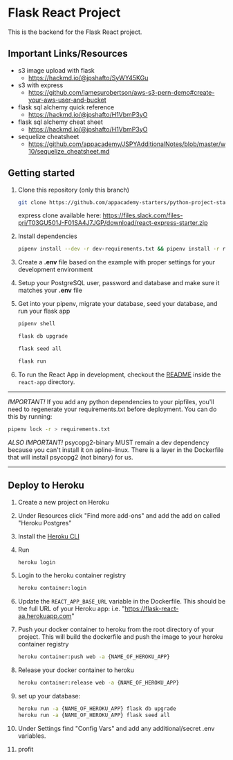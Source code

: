 # Flask React Project

This is the backend for the Flask React project.

## Important Links/Resources

- s3 image upload with flask
    - https://hackmd.io/@jpshafto/SyWY45KGu
- s3 with express
    - https://github.com/jamesurobertson/aws-s3-pern-demo#create-your-aws-user-and-bucket
- flask sql alchemy quick reference
    - https://hackmd.io/@jpshafto/H1VbmP3yO
- flask sql alchemy cheat sheet
    - https://hackmd.io/@jpshafto/H1VbmP3yO
- sequelize cheatsheet 
    - https://github.com/appacademy/JSPYAdditionalNotes/blob/master/w10/sequelize_cheatsheet.md

## Getting started

1. Clone this repository (only this branch)

   ```bash
   git clone https://github.com/appacademy-starters/python-project-starter.git
   ```
   express clone available here: https://files.slack.com/files-pri/T03GU501J-F01SA4J7JGP/download/react-express-starter.zip

2. Install dependencies

      ```bash
      pipenv install --dev -r dev-requirements.txt && pipenv install -r requirements.txt
      ```

3. Create a **.env** file based on the example with proper settings for your
   development environment
4. Setup your PostgreSQL user, password and database and make sure it matches your **.env** file

5. Get into your pipenv, migrate your database, seed your database, and run your flask app

   ```bash
   pipenv shell
   ```

   ```bash
   flask db upgrade
   ```

   ```bash
   flask seed all
   ```

   ```bash
   flask run
   ```

6. To run the React App in development, checkout the [README](./react-app/README.md) inside the `react-app` directory.

***
*IMPORTANT!*
   If you add any python dependencies to your pipfiles, you'll need to regenerate your requirements.txt before deployment.
   You can do this by running:

   ```bash
   pipenv lock -r > requirements.txt
   ```

*ALSO IMPORTANT!*
   psycopg2-binary MUST remain a dev dependency because you can't install it on apline-linux.
   There is a layer in the Dockerfile that will install psycopg2 (not binary) for us.
***

## Deploy to Heroku

1. Create a new project on Heroku
2. Under Resources click "Find more add-ons" and add the add on called "Heroku Postgres"
3. Install the [Heroku CLI](https://devcenter.heroku.com/articles/heroku-command-line)
4. Run

   ```bash
   heroku login
   ```

5. Login to the heroku container registry

   ```bash
   heroku container:login
   ```

6. Update the `REACT_APP_BASE_URL` variable in the Dockerfile.
   This should be the full URL of your Heroku app: i.e. "https://flask-react-aa.herokuapp.com"
7. Push your docker container to heroku from the root directory of your project.
   This will build the dockerfile and push the image to your heroku container registry

   ```bash
   heroku container:push web -a {NAME_OF_HEROKU_APP}
   ```

8. Release your docker container to heroku

   ```bash
   heroku container:release web -a {NAME_OF_HEROKU_APP}
   ```

9. set up your database:

   ```bash
   heroku run -a {NAME_OF_HEROKU_APP} flask db upgrade
   heroku run -a {NAME_OF_HEROKU_APP} flask seed all
   ```

10. Under Settings find "Config Vars" and add any additional/secret .env variables.

11. profit
